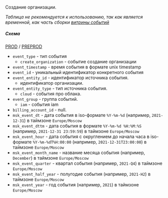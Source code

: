 ####

Создание организации.

*Таблица не рекомендуется к использованию, так как является временной, как часть сборки [витрины событий](../../../../../../cdm/yt/dm_events/README.md)*

##### Схема

[PROD](https://yt.yandex-team.ru/hahn/navigation?path=//home/cloud-dwh/data/prod/stg/cdm/events/iam/create_organization)
/ [PREPROD](https://yt.yandex-team.ru/hahn/navigation?path=//home/cloud-dwh/data/preprod/stg/cdm/events/iam/create_organization)

* `event_type` - тип события
    * `create_organization` - событие создание организации
* `event_timestamp` - время события в формате unix timestamp
* `event_id` - уникальный идентификатор конкретного события
* `event_entity_id` - идентификатор источника события.
    * идентификатор организации.
* `event_entity_type` - тип источника события.
    * `cloud` - события про облака.
* `event_group` - группа событий.
    * `iam` - события iam
* `billing_account_id` - null.
* `msk_event_dt` - дата события в iso-формате `%Y-%m-%d` (например, `2021-12-31`) в таймзоне `Europe/Moscow`
* `msk_event_dttm` - дата события в формате `%Y-%m-%d %H:%M:%S` (например, `2021-12-31 23:59:59`) в таймзоне `Europe/Moscow`
* `msk_event_hour` - дата события с округлением до начала часа в iso-формате `%Y-%m-%dT%H:00:00` (например, `2021-12-31T23:00:00`) в таймзоне `Europe/Moscow`
* `msk_event_month_name` - название месяца события (например, `December`) в таймзоне `Europe/Moscow`
* `msk_event_quarter` - квартал события (например, `2021-Q4`) в таймзоне `Europe/Moscow`
* `msk_event_half_year` - полугодие события (например, `2021-H2`) в таймзоне `Europe/Moscow`
* `msk_event_year` - год события (например, `2021`) в таймзоне `Europe/Moscow`
